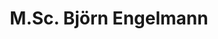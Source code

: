 ---
title: "M.Sc. Björn Engelmann"
titles: "M.Sc."
firstname: "Björn"
lastname: "Engelmann"
role: "Research Associate / PhD Student"
research-interests:
description: "Björn Engelmann is a research associate at the Institute of Information Science at TH Köln (University of Applied Sciences). He is part of the team led by Prof. Philipp Schaer. He works in the area of information retrieval and recommender systems.<!--more-->
The project JoIE, which is funded by the Klaus Tschira Foundation, is a collaboration between SMC and TH Köln. As a Research associate, Björn will develop a virtual environment to support data journalism. He studied Computer Science at the Technical University of Dortmund with a focus on Data Science and philosophy. With a passion for Machine Learning, his previous studies analyzed adversarial inputs for neural networks."
contact:
  address: "1"
  phone: "2"
  fax: "3"
  mail: "4"
social_media:
  linkedin: "abc"
  twitter: "abc"
  researchgate: "abc"
links:
  ext-profile: https://ir.web.th-koeln.de/people/bjoern-engelmann/
  th-koeln: https://www.th-koeln.de/personen/bjoern.engelmann/
---